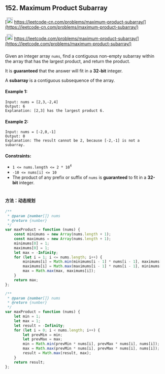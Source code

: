 ## 152. Maximum Product Subarray

[<img src="https://static.leetcode-cn.com/cn-mono-assets/production/assets/logo-dark-cn.c42314a8.svg" height="20" /> https://leetcode-cn.com/problems/maximum-product-subarray/](https://leetcode-cn.com/problems/maximum-product-subarray/)

[<img src="https://assets.leetcode.com/static_assets/public/webpack_bundles/images/logo-dark.e99485d9b.svg" height="20"/> https://leetcode.com/problems/maximum-product-subarray/](https://leetcode.com/problems/maximum-product-subarray/)

###

Given an integer array `nums`, find a contiguous non-empty subarray within the array that has the largest product, and return the product.

It is **guaranteed** that the answer will fit in a **32-bit** integer.

A **subarray** is a contiguous subsequence of the array.

#### Example 1:

```
Input: nums = [2,3,-2,4]
Output: 6
Explanation: [2,3] has the largest product 6.
```

#### Example 2:

```
Input: nums = [-2,0,-1]
Output: 0
Explanation: The result cannot be 2, because [-2,-1] is not a subarray.
```

#### Constraints:

-   `1 <= nums.length <= 2 * 10`<sup>`4`</sup>
-   `-10 <= nums[i] <= 10`
-   The product of any prefix or suffix of `nums` is **guaranteed** to fit in a **32-bit** integer.

#

#### 方法：动态规划

```js
/**
 * @param {number[]} nums
 * @return {number}
 */
var maxProduct = function (nums) {
    const minimums = new Array(nums.length + 1);
    const maximums = new Array(nums.length + 1);
    minimums[0] = 1;
    maximums[0] = 1;
    let max = -Infinity;
    for (let i = 1; i <= nums.length; i++) {
        minimums[i] = Math.min(minimums[i - 1] * nums[i - 1], maximums[i - 1] * nums[i - 1], nums[i - 1]);
        maximums[i] = Math.max(maximums[i - 1] * nums[i - 1], minimums[i - 1] * nums[i - 1], nums[i - 1]);
        max = Math.max(max, maximums[i]);
    }
    return max;
};
```

```js
/**
 * @param {number[]} nums
 * @return {number}
 */
var maxProduct = function (nums) {
    let min = 1;
    let max = 1;
    let result = -Infinity;
    for (let i = 0; i < nums.length; i++) {
        let prevMin = min;
        let prevMax = max;
        min = Math.min(prevMin * nums[i], prevMax * nums[i], nums[i]);
        max = Math.max(prevMin * nums[i], prevMax * nums[i], nums[i]);
        result = Math.max(result, max);
    }
    return result;
};
```
